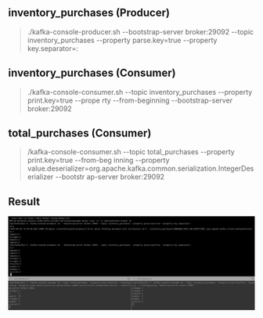 ## inventory_purchases (Producer)
> ./kafka-console-producer.sh  --bootstrap-server broker:29092 --topic inventory_purchases --property parse.key=true --property key.separator=:

## inventory_purchases (Consumer)
>  ./kafka-console-consumer.sh --topic inventory_purchases --property print.key=true --prope
rty  --from-beginning --bootstrap-server broker:29092 

## total_purchases (Consumer)
> /kafka-console-consumer.sh --topic total_purchases --property print.key=true --from-beg
inning --property value.deserializer=org.apache.kafka.common.serialization.IntegerDeserializer  --bootstr
ap-server broker:29092


## Result
![img.png](images/img.png)

